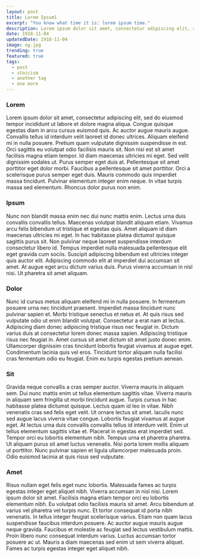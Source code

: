 ```yaml
---
layout: post
title: Lorem Ipsum1
excerpt: "You know what time it is: lorem ipsum time."
description: Lorem ipsum dolor sit amet, consectetur adipiscing elit, sed do eiusmod tempor incididunt ut labore et dolore magna aliqua. Congue quisque egestas diam in arcu cursus euismod quis. Ac auctor augue mauris augue.
date: 1918-11-04
updatedDate: 1918-11-04
image: og.jpg
trending: true
featured: true
tags:
  - post
  - stoicism
  - another tag
  - one more
---
```


### Lorem

Lorem ipsum dolor sit amet, consectetur adipiscing elit, sed do eiusmod tempor incididunt ut labore et dolore magna aliqua. Congue quisque egestas diam in arcu cursus euismod quis. Ac auctor augue mauris augue. Convallis tellus id interdum velit laoreet id donec ultrices. Aliquam eleifend mi in nulla posuere. Pretium quam vulputate dignissim suspendisse in est. Orci sagittis eu volutpat odio facilisis mauris sit. Non nisi est sit amet facilisis magna etiam tempor. Id diam maecenas ultricies mi eget. Sed velit dignissim sodales ut. Purus semper eget duis at. Pellentesque sit amet porttitor eget dolor morbi. Faucibus a pellentesque sit amet porttitor. Orci a scelerisque purus semper eget duis. Mauris commodo quis imperdiet massa tincidunt. Pulvinar elementum integer enim neque. In vitae turpis massa sed elementum. Rhoncus dolor purus non enim.

### Ipsum

Nunc non blandit massa enim nec dui nunc mattis enim. Lectus urna duis convallis convallis tellus. Maecenas volutpat blandit aliquam etiam. Vivamus arcu felis bibendum ut tristique et egestas quis. Amet aliquam id diam maecenas ultricies mi eget. In hac habitasse platea dictumst quisque sagittis purus sit. Non pulvinar neque laoreet suspendisse interdum consectetur libero id. Tempus imperdiet nulla malesuada pellentesque elit eget gravida cum sociis. Suscipit adipiscing bibendum est ultricies integer quis auctor elit. Adipiscing commodo elit at imperdiet dui accumsan sit amet. At augue eget arcu dictum varius duis. Purus viverra accumsan in nisl nisi. Ut pharetra sit amet aliquam.

### Dolor

Nunc id cursus metus aliquam eleifend mi in nulla posuere. In fermentum posuere urna nec tincidunt praesent. Imperdiet massa tincidunt nunc pulvinar sapien et. Morbi tristique senectus et netus et. At quis risus sed vulputate odio ut enim blandit volutpat. Consectetur a erat nam at lectus. Adipiscing diam donec adipiscing tristique risus nec feugiat in. Dictum varius duis at consectetur lorem donec massa sapien. Adipiscing tristique risus nec feugiat in. Amet cursus sit amet dictum sit amet justo donec enim. Ullamcorper dignissim cras tincidunt lobortis feugiat vivamus at augue eget. Condimentum lacinia quis vel eros. Tincidunt tortor aliquam nulla facilisi cras fermentum odio eu feugiat. Enim eu turpis egestas pretium aenean.

### Sit

Gravida neque convallis a cras semper auctor. Viverra mauris in aliquam sem. Dui nunc mattis enim ut tellus elementum sagittis vitae. Viverra mauris in aliquam sem fringilla ut morbi tincidunt augue. Turpis cursus in hac habitasse platea dictumst quisque. Lectus quam id leo in vitae. Nibh venenatis cras sed felis eget velit. Ut ornare lectus sit amet. Iaculis nunc sed augue lacus viverra vitae congue. Lobortis feugiat vivamus at augue eget. At lectus urna duis convallis convallis tellus id interdum velit. Enim ut tellus elementum sagittis vitae et. Placerat in egestas erat imperdiet sed. Tempor orci eu lobortis elementum nibh. Tempus urna et pharetra pharetra. Ut aliquam purus sit amet luctus venenatis. Nisi porta lorem mollis aliquam ut porttitor. Nunc pulvinar sapien et ligula ullamcorper malesuada proin. Odio euismod lacinia at quis risus sed vulputate.

### Amet

Risus nullam eget felis eget nunc lobortis. Malesuada fames ac turpis egestas integer eget aliquet nibh. Viverra accumsan in nisl nisi. Lorem ipsum dolor sit amet. Facilisis magna etiam tempor orci eu lobortis elementum nibh. Eu volutpat odio facilisis mauris sit amet. Arcu bibendum at varius vel pharetra vel turpis nunc. Et tortor consequat id porta nibh venenatis. In tellus integer feugiat scelerisque varius. Etiam non quam lacus suspendisse faucibus interdum posuere. Ac auctor augue mauris augue neque gravida. Faucibus et molestie ac feugiat sed lectus vestibulum mattis. Proin libero nunc consequat interdum varius. Luctus accumsan tortor posuere ac ut. Mauris a diam maecenas sed enim ut sem viverra aliquet. Fames ac turpis egestas integer eget aliquet nibh.
